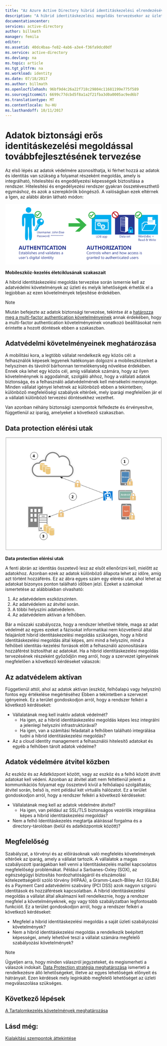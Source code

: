 ```yaml
---
title: "Az Azure Active Directory hibrid identitáskezelési elrendezésével kapcsolatos szempontok - adatvédelmi követelményeinek meghatározása |} Microsoft Docs"
description: "A hibrid identitáskezelési megoldás tervezésekor az üzleti és melyik lehetőségek érhetők el a legjobban az ezen követelmények teljesítése érdekében az adatok védelmi követelményeinek azonosítása."
documentationcenter: 
services: active-directory
author: billmath
manager: femila
editor: 
ms.assetid: 40dc4baa-fe82-4ab6-a3e4-f36fa9dcd0df
ms.service: active-directory
ms.devlang: na
ms.topic: article
ms.tgt_pltfrm: na
ms.workload: identity
ms.date: 07/18/2017
ms.author: billmath
ms.openlocfilehash: 96bf9d4c26a22f718c29804c11681199e775f589
ms.sourcegitcommit: 6699c77dcbd5f8a1a2f21fba3d0a0005ac9ed6b7
ms.translationtype: MT
ms.contentlocale: hu-HU
ms.lasthandoff: 10/11/2017
---
```

# <a name="plan-for-enhancing-data-security-through-strong-identity-solution"></a>Adatok biztonsági erős identitáskezelési megoldással továbbfejlesztésének tervezése
Az első lépés az adatok védelmére azonosíthatja, ki férhet hozzá az adatok és identitás van szükség a folyamat részeként megoldás, amely is integrálható, hitelesítési és engedélyezési képességek biztosítása a rendszer. Hitelesítési és engedélyezési rendszer gyakran összetéveszthető egymáshoz, és azok a szerepkörök böngésző. A valóságban ezek eltérnek a Igen, az alábbi ábrán látható módon:

![](./media/hybrid-id-design-considerations/mobile-devicemgt-lifecycle.png)

**Mobileszköz-kezelés életciklusának szakaszait**

A hibrid identitáskezelési megoldás tervezése során ismernie kell az adatvédelmi követelmények az üzleti és melyik lehetőségek érhetők el a legjobban az ezen követelmények teljesítése érdekében.

> [!NOTE]
> Miután befejezte az adatok biztonsági tervezése, tekintse át a [határozza meg a multi-factor authentication követelményeinek](active-directory-hybrid-identity-design-considerations-multifactor-auth-requirements.md) annak érdekében, hogy a multi-factor authentication követelményeinek vonatkozó beállításokat nem érintette a hozott döntések ebben a szakaszban.
> 
> 

## <a name="determine-data-protection-requirements"></a>Adatvédelmi követelményeinek meghatározása
A mobilitási kora, a legtöbb vállalat rendelkezik egy közös cél: a felhasználók képesek legyenek hatékonyan dolgozni a mobileszközeiket a helyszínen és távolról bárhonnan termelékenység növelése érdekében. Ennek oka lehet egy közös cél, amíg vállalatok számára, hogy az ilyen követelménynek is aggodalmát, szolgáló ahhoz, hogy a vállalati adatok biztonsága, és a felhasználó adatvédelmének kell mérsékelni mennyisége. Minden vállalat igényei lehetnek az különböző ebben a tekintetben; különböző megfelelőségi szabályok eltérőek, mely iparági megfelelően jár el a vállalati különböző tervezési döntésekhez vezethet. 

Van azonban néhány biztonsági szempontok felfedezte és érvényesítve, függetlenül az iparág, amelyeket a következő szakaszban.

## <a name="data-protection-paths"></a>Data protection elérési utak
![](./media/hybrid-id-design-considerations/data-protection-paths.png)

**Data protection elérési utak**

A fenti ábrán az identitás összetevő lesz az elsőt ellenőrizni kell, mielőtt az adatokhoz. Azonban ezek az adatok különböző állapota lehet az időre, amíg azt történt hozzáférés. Ez az ábra egyes szám egy elérési utat, ahol lehet az adatokat bizonyos ponton található időben jelzi. Ezeket a számokat ismertetése az alábbiakban olvasható:

1. Az adatvédelem eszközszinten.
2. Az adatvédelem az átvitel során.
3. A többi helyszíni adatvédelem.
4. Az adatvédelem aktívan a felhőben.

Bár a műszaki szabályozza, hogy a rendszer lehetővé tétele, maga az adat védelmét az egyes ezeket a fázisokat informatikai nem közvetlenül által felajánlott hibrid identitáskezelési megoldás szükséges, hogy a hibrid identitáskezelési megoldás által képes, ami mind a helyszíni, mind a felhőbeli identitás-kezelési források előtt a felhasználó azonosítására hozzáférést biztosíthat az adatokat. Ha a hibrid identitáskezelési megoldás tervezésének részeként győződjön meg arról, hogy a szervezet igényeinek megfelelően a következő kérdéseket válaszok:

## <a name="data-protection-at-rest"></a>Az adatvédelem aktívan
Függetlenül attól, ahol az adatok aktívan (eszköz, felhőalapú vagy helyszíni) fontos egy értékelése megértéséhez Ebben a tekintetben a szervezet igényeinek. Ez a terület gondoskodjon arról, hogy a rendszer felkéri a következő kérdéseket:

* Vállalatának meg kell inaktív adatok védelmét?
  * Ha igen, az a hibrid identitáskezelési megoldás képes lesz integrálni a jelenlegi helyszíni infrastruktúrával?
  * Ha igen, van a számítási feladatait a felhőben található integrálása tudni a hibrid identitáskezelési megoldás?
* Az a cloud identity management a felhasználói hitelesítő adatokat és egyéb a felhőben tárolt adatok védelme?

## <a name="data-protection-in-transit"></a>Adatok védelmére átvitel közben
Az eszköz és az Adatközpont között, vagy az eszköz és a felhő között átvitt adatokat kell védeni. Azonban az átvitel alatt nem feltétlenül jelenti a kommunikációs folyamat egy összetevő kívül a felhőalapú szolgáltatás; átvitel során, belső is, mint például két virtuális hálózatot. Ez a terület gondoskodjon arról, hogy a rendszer felkéri a következő kérdéseket:

* Vállalatának meg kell az adatok védelmére átvitel?
  * Ha igen, van például az SSL/TLS biztonságos vezérlők integrálása képes a hibrid identitáskezelési megoldás?
* Nem a felhő Identitáskezelés megtartja aláírással forgalma és a directory-tárolóban (belül és adatközpontok között)?

## <a name="compliance"></a>Megfelelőség
Szabályzat, a törvényi és az előírásoknak való megfelelés követelmények eltérőek az iparág, amely a vállalat tartozik. A vállalatok a magas szabályozott iparágakban kell venni a Identitáskezelés maillel kapcsolatos megfelelőségi problémákat. Például a Sarbanes-Oxley (SOX), az egészségügyi biztosítás hordozhatóságáról és elszámolási kötelezettségéről szóló törvény (HIPAA), a Gramm-Leach-Bliley Act (GLBA) és a Payment Card adatvédelmi szabvány (PCI DSS) azok nagyon szigorú identitások és hozzáférések kapcsolatban. A hibrid identitáskezelési megoldás a vállalat által alkalmazni kell rendelkeznie, hogy a rendszer megfelel a követelményeknek, egy vagy több szabályzatban legfontosabb funkcióit. Ez a terület gondoskodjon arról, hogy a rendszer felkéri a következő kérdéseket:

* Megfelel a hibrid identitáskezelési megoldás a saját üzleti szabályozási követelmények?
* Nem a hibrid identitáskezelési megoldás a rendelkezik beépített képességei, amely lehetővé teszi a vállalat számára megfelelő szabályozási követelmények? 

> [!NOTE]
> Ügyeljen arra, hogy minden válaszról jegyzeteket, és megismerheti a válaszok indokait. [Data Protection stratégia meghatározása](active-directory-hybrid-identity-design-considerations-data-protection-strategy.md) ismerteti a rendelkezésre álló lehetőségeket, illetve az egyes lehetőségek előnyeit és hátrányait.  Ezen kérdések mely leginkább megfelelő lehetőséget az üzleti megválaszolása szükséges.
> 
> 

## <a name="next-steps"></a>Következő lépések
 [A Tartalomkezelés követelmények meghatározása](active-directory-hybrid-identity-design-considerations-contentmgt-requirements.md)

## <a name="see-also"></a>Lásd még:
[Kialakítási szempontok áttekintése](active-directory-hybrid-identity-design-considerations-overview.md)

